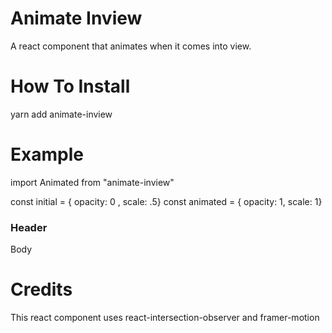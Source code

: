 # Animate Inview

A react component that animates when it comes into view.

# How To Install

yarn add animate-inview

# Example

import Animated from "animate-inview"

const initial = { opacity: 0 , scale: .5}
const animated = { opacity: 1, scale: 1}
<Animated initial={initial} animated={animated} /><div><h3>Header</h3><p>Body</p></div></Animated>

# Credits

This react component uses react-intersection-observer and framer-motion
